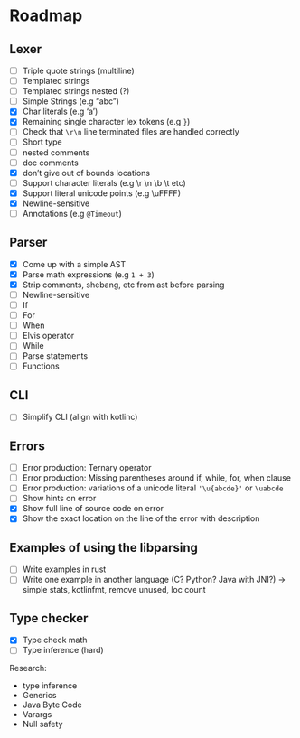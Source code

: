# Roadmap

## Lexer

- [ ] Triple quote strings (multiline)
- [ ] Templated strings
- [ ] Templated strings nested (?)
- [ ] Simple Strings (e.g “abc”)
- [x] Char literals (e.g ‘a’)
- [x] Remaining single character lex tokens (e.g `}`)
- [ ] Check that `\r\n` line terminated files are handled correctly
- [ ] Short type
- [ ] nested comments
- [ ] doc comments 
- [x] don’t give out of bounds locations
- [ ] Support character literals (e.g \r \n \b \t etc)
- [x] Support literal unicode points (e.g \uFFFF)
- [x] Newline-sensitive
- [ ] Annotations (e.g `@Timeout`)

## Parser

- [x] Come up with a simple AST
- [x] Parse math expressions (e.g  `1 + 3`)
- [x] Strip comments, shebang, etc from ast before parsing
- [ ] Newline-sensitive
- [ ] If
- [ ] For
- [ ] When
- [ ] Elvis operator
- [ ] While
- [ ] Parse statements
- [ ] Functions

## CLI

- [ ] Simplify CLI (align with kotlinc)

## Errors

- [ ] Error production: Ternary operator
- [ ] Error production: Missing parentheses around if, while, for, when clause
- [ ] Error production: variations of a unicode literal `'\u{abcde}'` or `\uabcde`
- [ ] Show hints on error
- [x] Show full line of source code on error
- [x] Show the exact location on the line of the error with description

## Examples of using the libparsing

- [ ] Write examples in rust
- [ ] Write one example in another language (C? Python? Java with JNI?) -> simple stats, kotlinfmt, remove unused, loc count

## Type checker

- [x] Type check math
- [ ] Type inference (hard)

Research:
- type inference
- Generics
- Java Byte Code
- Varargs
- Null safety 
